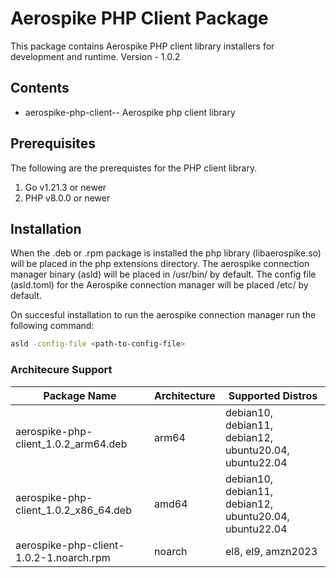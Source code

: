 # Aerospike PHP Client Package

This package contains Aerospike PHP client library installers for development
and runtime.
Version - 1.0.2

## Contents

* aerospike-php-client-<version>-<arch>
  Aerospike php client library

## Prerequisites

The following are the prerequistes for the PHP client library.
1. Go v1.21.3 or newer
2. PHP v8.0.0 or newer

## Installation

When the .deb or .rpm package is installed the php library (libaerospike.so) will be placed in the php extensions directory. The aerospike connection manager binary (asld) will be placed in /usr/bin/ by default. The config file (asld.toml) for the Aerospike connection manager will be placed /etc/ by default. 

On succesful installation to run the aerospike connection manager run the following command:
```bash
asld -config-file <path-to-config-file>
```

### Architecure Support 

| Package Name                          	| Architecture 	| Supported Distros                               |
|-----------------------------------------------|---------------|--------------------------------------|
| aerospike-php-client_1.0.2_arm64.deb 		| arm64        	| debian10, debian11, debian12, ubuntu20.04, ubuntu22.04 |
| aerospike-php-client_1.0.2_x86_64.deb 	| amd64        	| debian10, debian11, debian12, ubuntu20.04, ubuntu22.04 |
| aerospike-php-client-1.0.2-1.noarch.rpm 	| noarch    	| el8, el9, amzn2023                              |

